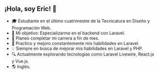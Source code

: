 ## ¡Hola, soy Eric! 👋

- 🎓 Estudiante en el último cuatrimestre de la Tecnicatura en Diseño y Programación Web.
- 🎯 Mi objetivo: Especializarme en el backend con Laravel.
- 📆 Planeo completar mi carrera a fin de mes.
- 🚀 Practico y mejoro constantemente mis habilidades en Laravel.
- 💡 Siempre en busca de mejorar mis habilidades en Laravel y PHP.
- 🔍 Actualmente explorando tecnologías como Laravel Livewire, React.js y Vue.js.
- 🌎 Inglés.
